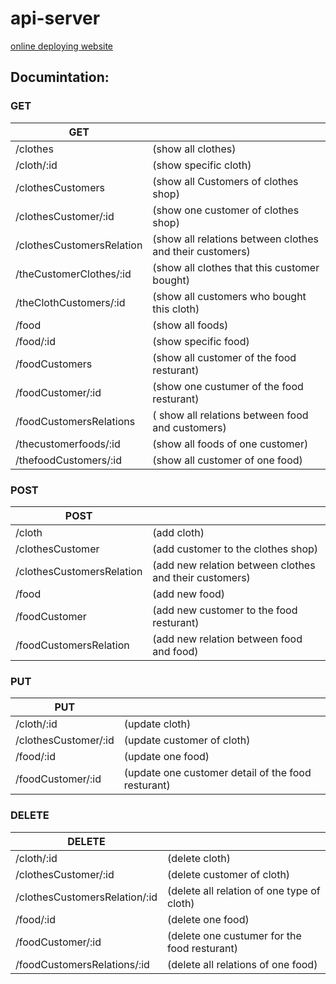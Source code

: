 # api-server
 
 [online deploying website](https://api-server-oydz.onrender.com/)

 ## Documintation:
 ### GET
 |GET|    |
 |---|----|
 | /clothes| (show all clothes) |
 | /cloth/:id| (show specific cloth) |
 | /clothesCustomers |  (show all Customers of clothes shop) |
 | /clothesCustomer/:id | (show one customer of clothes shop) |
 | /clothesCustomersRelation |  (show all relations between clothes and their customers)|
 | /theCustomerClothes/:id |  (show all clothes that this customer bought)|
 | /theClothCustomers/:id  | (show all customers who bought this cloth)|
 | /food | (show all foods) |
 | /food/:id | (show specific food)|
 | /foodCustomers | (show all customer of the food resturant)|
 | /foodCustomer/:id | (show one custumer of the food resturant)|
 | /foodCustomersRelations | ( show all relations between food and customers)|
 | /thecustomerfoods/:id |  (show all foods of one customer)|
 | /thefoodCustomers/:id |  (show all customer of one food)|

 ### POST

 | POST|   |
 |-----|---|
 | /cloth | (add cloth)|
 | /clothesCustomer | (add customer to the clothes shop)|
 | /clothesCustomersRelation | (add new relation between clothes and their customers)|
 | /food | (add new food)|
 | /foodCustomer | (add new customer to the food resturant)|
 | /foodCustomersRelation | (add new relation between food and food)|

 
 ### PUT

 |  PUT    |     |
 |---------|-----|
 | /cloth/:id | (update cloth) |
 | /clothesCustomer/:id |(update customer of cloth)|
 | /food/:id | (update one food)|
 | /foodCustomer/:id | (update one customer detail of the food resturant)|

 
 ### DELETE

 | DELETE|    |
 |-------|----|
 | /cloth/:id| (delete cloth)|
 | /clothesCustomer/:id |(delete customer of cloth)|
 | /clothesCustomersRelation/:id |(delete all relation of one type of cloth)|
 | /food/:id  |(delete one food)|
 | /foodCustomer/:id | (delete one custumer for the food resturant)|
 | /foodCustomersRelations/:id |(delete all relations of one food)|
